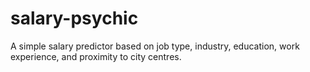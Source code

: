 # salary-psychic
A simple salary predictor based on job type, industry, education, work experience, and proximity to city centres. 
